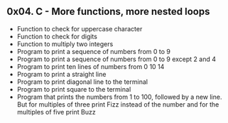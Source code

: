 ## 0x04. C - More functions, more nested loops
* Function to check for uppercase character
* Function to check for digits
* Function to multiply two integers
* Program to print a sequence of numbers from 0 to 9
* Program to print a sequence of numbers from 0 to 9 except 2 and 4
* Program to print ten lines of numbers from 0 10 14
* Program to print a straight line
* Program to print diagonal line to the terminal
* Program to print square to the terminal
* Program that prints the numbers from 1 to 100, followed by a new line. But for multiples of three print Fizz instead of the number and for the multiples of five print Buzz

